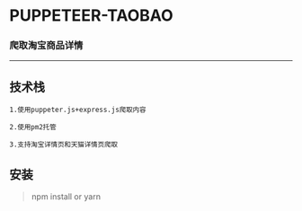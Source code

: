 # PUPPETEER-TAOBAO
### 爬取淘宝商品详情
----
## 技术栈
   
    1.使用puppeter.js+express.js爬取内容

    2.使用pm2托管

    3.支持淘宝详情页和天猫详情页爬取

## 安装

   > npm install or yarn

